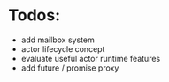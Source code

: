 # Todos:

- add mailbox system
- actor lifecycle concept
- evaluate useful actor runtime features
- add future / promise proxy